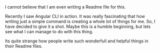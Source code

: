 I cannot believe that I am even writing a Readme file for this.

Recently I saw Angular CLI in action. It was really fascinating that how writing just a simple command is
creating a whole lot of things for me. So, I have decided to give it a shot. Maybe this is a humble beginning, but
lets see what I can manage to do with this thing.

Its quite strange how people write such wonderfull and helpful things in their Readme files.

